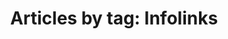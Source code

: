 ---
layout: blog_by_tag
title: 'Articles by tag: Infolinks'
tag: infolinks
permalink: infolinks/
---
